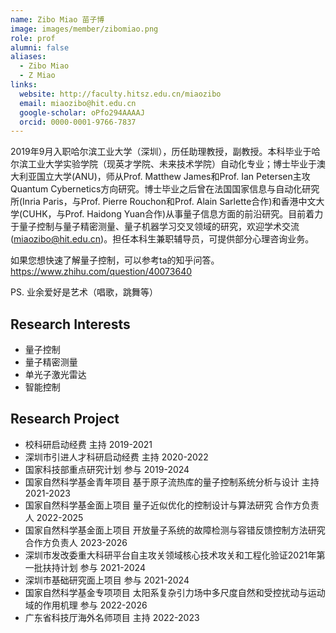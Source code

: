 ```yaml
---
name: Zibo Miao 苗子博
image: images/member/zibomiao.png
role: prof
alumni: false
aliases:
  - Zibo Miao
  - Z Miao
links:
  website: http://faculty.hitsz.edu.cn/miaozibo
  email: miaozibo@hit.edu.cn
  google-scholar: oPfo294AAAAJ
  orcid: 0000-0001-9766-7837
---
```


2019年9月入职哈尔滨工业大学（深圳），历任助理教授，副教授。本科毕业于哈尔滨工业大学实验学院（现英才学院、未来技术学院）自动化专业；博士毕业于澳大利亚国立大学(ANU)，师从Prof. Matthew James和Prof. Ian Petersen主攻Quantum Cybernetics方向研究。博士毕业之后曾在法国国家信息与自动化研究所(Inria Paris，与Prof. Pierre Rouchon和Prof. Alain Sarlette合作)和香港中文大学(CUHK，与Prof. Haidong Yuan合作)从事量子信息方面的前沿研究。目前着力于量子控制与量子精密测量、量子机器学习交叉领域的研究，欢迎学术交流(miaozibo@hit.edu.cn)。担任本科生兼职辅导员，可提供部分心理咨询业务。

如果您想快速了解量子控制，可以参考ta的知乎问答。https://www.zhihu.com/question/40073640

PS. 业余爱好是艺术（唱歌，跳舞等）

## Research Interests

- 量子控制
- 量子精密测量
- 单光子激光雷达
- 智能控制

## Research Project

- 校科研启动经费 主持 2019-2021
- 深圳市引进人才科研启动经费 主持 2020-2022
- 国家科技部重点研究计划 参与 2019-2024
- 国家自然科学基金青年项目 基于原子流热库的量子控制系统分析与设计 主持 2021-2023
- 国家自然科学基金面上项目 量子近似优化的控制设计与算法研究 合作方负责人 2022-2025
- 国家自然科学基金面上项目 开放量子系统的故障检测与容错反馈控制方法研究 合作方负责人 2023-2026
- 深圳市发改委重大科研平台自主攻关领域核心技术攻关和工程化验证2021年第一批扶持计划 参与 2021-2024
- 深圳市基础研究面上项目 参与 2021-2024
- 国家自然科学基金专项项目 太阳系复杂引力场中多尺度自然和受控扰动与运动域的作用机理 参与 2022-2026
- 广东省科技厅海外名师项目 主持 2022-2023